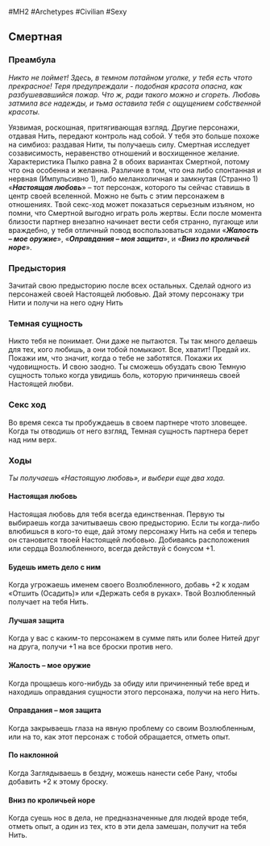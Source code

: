 #MH2 #Archetypes #Civilian #Sexy 
## **Смертная**

### **Преамбула**

*Никто не поймет! Здесь, в темном потайном уголке, у тебя есть чтото прекрасное! Теря предупреждали - подобная красота опасна, как разбушевавшийся пожар. Что ж, ради такого можно и сгореть. 
Любовь затмила все надежды, и тьма оставила тебя с ощущением собственной красоты.*

Уязвимая, роскошная, притягивающая взгляд. Другие персонажи, отдавая Нить, передают контроль над собой. У тебя это больше похоже на симбиоз: раздавая Нити, ты получаешь силу. Смертная исследует созависимость, неравенство отношений и восхищенное желание. 
Характеристика Пылко равна 2 в обоих вариантах Смертной, потому что она особенна и желанна. Различие в том, что она либо спонтанная и нервная (Импульсивно 1), либо меланхоличная и замкнутая (Странно 1) 
«***Настоящая любовь***» – тот персонаж, которого ты сейчас ставишь в центр своей вселенной. Можно не быть с этим персонажем в отношениях. 
Твой секс-ход может показаться серьезным изъяном, но помни, что Смертной выгодно играть роль жертвы. Если после момента близости партнер внезапно начинает вести себя странно, пугающе или враждебно, у тебя отличный повод воспользоваться ходами «***Жалость – мое оружие***», «***Оправдания – моя защита***», и «***Вниз по кроличьей норе***».

### **Предыстория**

Зачитай свою предысторию после всех остальных. 
Сделай одного из персонажей своей Настоящей любовью. Дай этому персонажу три Нити и получи на него одну Нить

### **Темная сущность**

Никто тебя не понимает. Они даже не пытаются. Ты так много делаешь для тех, кого любишь, а они тобой помыкают. Все, хватит! Предай их. Покажи им, что значит, когда о тебе не заботятся. Покажи их чудовищность. И свою заодно. Ты сможешь обуздать свою Темную сущность только когда увидишь боль, которую причиняешь своей Настоящей любви.

### **Секс ход**

Во время секса ты пробуждаешь в своем партнере чтото зловещее. Когда ты отводишь от него взгляд, Темная сущность партнера берет над ним верх.

### **Ходы**
*Ты получаешь «Настоящую любовь», и выбери еще два хода.*

#### Настоящая любовь
Настоящая любовь для тебя всегда единственная. Первую ты выбираешь когда зачитываешь свою предысторию. Если ты когда-либо влюбишься в кого-то еще, дай этому персонажу Нить на себя и теперь он становится твоей Настоящей любовью. Добиваясь расположения или сердца Возлюбленного, всегда действуй с бонусом +1. 

#### Будешь иметь дело с ним
Когда угрожаешь именем своего Возлюбленного, добавь +2 к ходам «Отшить (Осадить)» или «Держать себя в руках». Твой Возлюбленный получает на тебя Нить. 

#### Лучшая защита
Когда у вас с каким-то персонажем в сумме пять или более Нитей друг на друга, получи +1 на все броски против него.

#### Жалость – мое оружие
Когда прощаешь кого-нибудь за обиду или причиненный тебе вред и находишь оправдания сущности этого персонажа, получи на него Нить.

#### Оправдания – моя защита
Когда закрываешь глаза на явную проблему со своим Возлюбленным, или на то, как этот персонаж с тобой обращается, отметь опыт. 

#### По наклонной 
Когда Заглядываешь в бездну, можешь нанести себе Рану, чтобы добавить +2 к этому броску.

#### Вниз по кроличьей норе
Когда суешь нос в дела, не предназначенные для людей вроде тебя, отметь опыт, а один из тех, кто в эти дела замешан, получит на тебя Нить.
